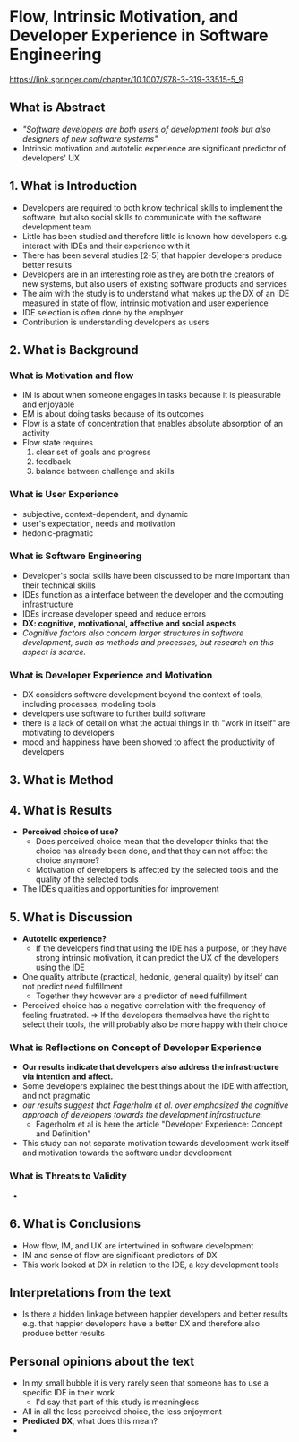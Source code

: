 # Flow, Intrinsic Motivation, and Developer Experience in Software Engineering

https://link.springer.com/chapter/10.1007/978-3-319-33515-5_9

## What is Abstract

- *"Software developers are both users of development tools but also designers of new software systems"*
- Intrinsic motivation and autotelic experience are significant predictor of developers' UX

## 1. What is Introduction

- Developers are required to both know technical skills to implement the software, but also social skills to communicate with the software development team
- Little has been studied and therefore little is known how developers e.g. interact with IDEs and their experience with it
- There has been several studies [2-5] that happier developers produce better results
- Developers are in an interesting role as they are both the creators of new systems, but also users of existing software products and services
- The aim with the study is to understand what makes up the DX of an IDE measured in state of flow, intrinsic motivation and user experience
- IDE selection is often done by the employer
- Contribution is understanding developers as users

## 2. What is Background

### What is Motivation and flow

- IM is about when someone engages in tasks because it is pleasurable and enjoyable
- EM is about doing tasks because of its outcomes
- Flow is a state of concentration that enables absolute absorption of an activity
- Flow state requires
  1. clear set of goals and progress
  2. feedback
  3. balance between challenge and skills 

### What is User Experience

- subjective, context-dependent, and dynamic
- user's expectation, needs and motivation
- hedonic-pragmatic

### What is Software Engineering

- Developer's social skills have been discussed to be more important than their technical skills
- IDEs function as a interface between the developer and the computing infrastructure
- IDEs increase developer speed and reduce errors
- **DX: cognitive, motivational, affective and social aspects**
- *Cognitive factors also concern larger structures in software development, such as methods and processes, but research on this aspect is scarce.*

### What is Developer Experience and Motivation

- DX considers software development beyond the context of tools, including processes, modeling tools
- developers use software to further build software
- there is a lack of detail on what the actual things in th "work in itself" are motivating to developers 
- mood and happiness have been showed to affect the productivity of developers 

## 3. What is Method

## 4. What is Results

- **Perceived choice of use?**
  - Does perceived choice mean that the developer thinks that the choice has already been done, and that they can not affect the choice anymore?
  - Motivation of developers is affected by the selected tools and the quality of the selected tools
- The IDEs qualities and opportunities for improvement

## 5. What is Discussion

- **Autotelic experience?**
  - If the developers find that using the IDE has a purpose, or they have strong intrinsic motivation, it can predict the UX of the developers using the IDE 
- One quality attribute (practical, hedonic, general quality) by itself can not predict need fulfillment
  - Together they however are a predictor of need fulfillment
- Perceived choice has a negative correlation with the frequency of feeling frustrated. => If the developers themselves have the right to select their tools, the will probably also be more happy with their choice 

### What is Reflections on Concept of Developer Experience

- **Our results indicate that developers also address the infrastructure via intention and affect.**
- Some developers explained the best things about the IDE with affection, and not pragmatic 
- *our results suggest that Fagerholm et al. over emphasized the cognitive approach of developers towards the development infrastructure.*
  - Fagerholm et al is here the article "Developer Experience: Concept and Definition"
- This study can not separate motivation towards development work itself and motivation towards the software under development 
  
### What is Threats to Validity

- 

## 6. What is Conclusions

- How flow, IM, and UX are intertwined in software development
- IM and sense of flow are significant predictors of DX
- This work looked at DX in relation to the IDE, a key development tools

## Interpretations from the text

- Is there a hidden linkage between happier developers and better results e.g. that happier developers have a better DX and therefore also produce better results

## Personal opinions about the text

- In my small bubble it is very rarely seen that someone has to use a specific IDE in their work
  - I'd say that part of this study is meaningless
- All in all the less perceived choice, the less enjoyment
- **Predicted DX**, what does this mean?
- 